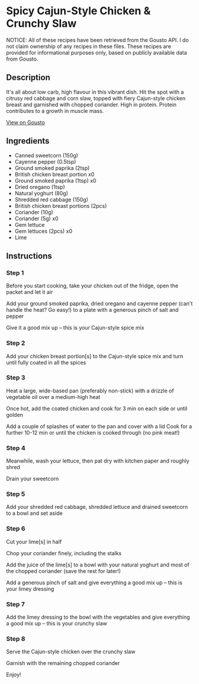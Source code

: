 # Spicy Cajun-Style Chicken & Crunchy Slaw

NOTICE: All of these recipes have been retrieved from the Gousto API. I do not claim ownership of any recipes in these files. These recipes are provided for informational purposes only, based on publicly available data from Gousto.

## Description

It's all about low carb, high flavour in this vibrant dish. Hit the spot with a citrusy red cabbage and corn slaw, topped with fiery Cajun-style chicken breast and garnished with chopped coriander. High in protein. Protein contributes to a growth in muscle mass.

[View on Gousto](https://www.gousto.co.uk/recipes/cookbook/spicy-cajun-chicken-crunchy-slaw)

## Ingredients

- Canned sweetcorn (150g)
- Cayenne pepper (0.5tsp)
- Ground smoked paprika (2tsp)
- British chicken breast portion x0
- Ground smoked paprika (1tsp) x0
- Dried oregano (1tsp)
- Natural yoghurt (80g)
- Shredded red cabbage (150g)
- British chicken breast portions (2pcs)
- Coriander (10g)
- Coriander (5g) x0
- Gem lettuce
- Gem lettuces (2pcs) x0
- Lime

## Instructions


### Step 1

Before you start cooking, take your chicken out of the fridge, open the packet and let it air

Add your ground smoked paprika, dried oregano and cayenne pepper (can't handle the heat? Go easy!) to a plate with a generous pinch of salt and pepper

Give it a good mix up – this is your Cajun-style spice mix


### Step 2

Add your chicken breast portion[s] to the Cajun-style spice mix and turn until fully coated in all the spices


### Step 3

Heat a large, wide-based pan (preferably non-stick) with a drizzle of vegetable oil over a medium-high heat

Once hot, add the coated chicken and cook for 3 min on each side or until golden

Add a couple of splashes of water to the pan and cover with a lid Cook for a further 10-12 min or until the chicken is cooked through (no pink meat!)


### Step 4

Meanwhile, wash your lettuce, then pat dry with kitchen paper and roughly shred

Drain your sweetcorn


### Step 5

Add your shredded red cabbage, shredded lettuce and drained sweetcorn to a bowl and set aside


### Step 6

Cut your lime[s] in half

Chop your coriander finely, including the stalks

Add the juice of the lime[s] to a bowl with your natural yoghurt and most of the chopped coriander (save the rest for later!)

Add a generous pinch of salt and give everything a good mix up – this is your limey dressing


### Step 7

Add the limey dressing to the bowl with the vegetables and give everything a good mix up – this is your crunchy slaw

### Step 8

Serve the Cajun-style chicken over the crunchy slaw

Garnish with the remaining chopped coriander

Enjoy!

